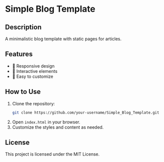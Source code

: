 # Simple Blog Template

## Description
A minimalistic blog template with static pages for articles.

## Features
- 📌 Responsive design
- 📌 Interactive elements
- 📌 Easy to customize

## How to Use
1. Clone the repository:
   ```sh
   git clone https://github.com/your-username/Simple_Blog_Template.git
   ```
2. Open `index.html` in your browser.
3. Customize the styles and content as needed.

## License
This project is licensed under the MIT License.
